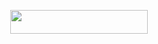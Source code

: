 <p align="center"><a href="https://dashboard.heroku.com/new?template=https://github.com/DittomafiaOP/hui"> <img src="https://img.shields.io/badge/Deploy%20On%20Heroku-pink?style=for-the-badge&logo=heroku" width="220" height="38.45"/></a></p> 
